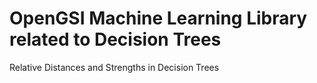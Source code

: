 # OpenGSI Machine Learning Library related to Decision Trees 
Relative Distances and Strengths in Decision Trees
